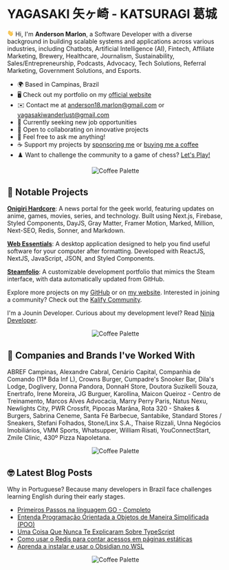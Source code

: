 # YAGASAKI 矢ヶ崎 - KATSURAGI 葛城

<img src="https://github.com/tairosonloa/tairosonloa/blob/main/assets/wave.gif?raw=true" width="15px"/> Hi, I'm **Anderson Marlon**, a Software Developer with a diverse background in building scalable systems and applications across various industries, including Chatbots, Artificial Intelligence (AI), Fintech, Affiliate Marketing, Brewery, Healthcare, Journalism, Sustainability, Sales/Entrepreneurship, Podcasts, Advocacy, Tech Solutions, Referral Marketing, Government Solutions, and Esports.

- 🌍 Based in Campinas, Brazil
- 🖥️ Check out my portfolio on my [official website](http://yagasaki.vercel.app/about)
- ✉️ Contact me at [anderson18.marlon@gmail.com](mailto:anderson18.marlon@gmail.com) or [yagasakiwanderlust@gmail.com](mailto:yagasakiwanderlust@gmail.com)
- 🚀 Currently seeking new job opportunities
- 🤝 Open to collaborating on innovative projects
- 💬 Feel free to ask me anything!
- ☕ Support my projects by [sponsoring me](https://github.com/sponsors/Yagasaki7K/) or [buying me a coffee](https://pixmeacoffee.vercel.app/yagasaki)
- ♟️ Want to challenge the community to a game of chess? [Let's Play!](https://github.com/Yagasaki7K/readme-chess)

<p align="center">
  <img src="https://github.com/Yagasaki7K/website-cafecomleite/assets/23272064/febb5104-0741-481a-9171-44ff1b2b3e26" alt="Coffee Palette" width="400" />
</p>

## 🚀 Notable Projects

[**Onigiri Hardcore**](https://onigirihardcore.com.br/): A news portal for the geek world, featuring updates on anime, games, movies, series, and technology. Built using Next.js, Firebase, Styled Components, DayJS, Gray Matter, Framer Motion, Marked, Million, Next-SEO, Redis, Sonner, and Markdown.

[**Web Essentials**](https://webessentials.com.br/): A desktop application designed to help you find useful software for your computer after formatting. Developed with ReactJS, NextJS, JavaScript, JSON, and Styled Components.

[**Steamfolio**](https://steamfolio.vercel.app/): A customizable development portfolio that mimics the Steam interface, with data automatically updated from GitHub.

Explore more projects on my [GitHub](https://github.com/yagasaki7k) or on [my website](https://yagasaki.dev/about#projects). Interested in joining a community? Check out the [Kalify Community](https://discord.gg/jhSepmE7nN).

I'm a Jounin Developer. Curious about my development level? Read [Ninja Developer](https://github.com/Yagasaki7K/ninja-developer).

<p align="center">
  <img src="https://github.com/Yagasaki7K/website-cafecomleite/assets/23272064/febb5104-0741-481a-9171-44ff1b2b3e26" alt="Coffee Palette" width="400" />
</p>

## 📂 Companies and Brands I've Worked With

ABREF Campinas, Alexandre Cabral, Cenário Capital, Companhia de Comando (11ª Bda Inf L), Crowns Burger, Cumpadre's Snooker Bar, Dila's Lodge, Doglivery, Donna Pandora, DonnaH Store, Doutora Suzikelli Souza, Enertrafo, Irene Moreira, JG Burguer, Karollina, Maicon Queiroz - Centro de Treinamento, Marcos Alves Advocacia, Marry Perry Paris, Natus Nexu, Newlights City, PWR Crossfit, Pipocas Marãna, Rota 320 - Shakes & Burgers, Sabrina Ceneme, Santa Fé Barbecue, Santabike, Standard Stores / Sneakers, Stefani Folhados, Stone/Linx S.A., Thaise Rizzali, Unna Negócios Imobiliários, VMM Sports, Whatsupper, William Risati, YouConnectStart, Zmile Clinic, 430º Pizza Napoletana.

<p align="center">
  <img src="https://github.com/Yagasaki7K/website-cafecomleite/assets/23272064/febb5104-0741-481a-9171-44ff1b2b3e26" alt="Coffee Palette" width="400" />
</p>

## 🤓 Latest Blog Posts

Why in Portuguese? Because many developers in Brazil face challenges learning English during their early stages.

<!-- BLOG-POST-LIST:START -->
- [Primeiros Passos na línguagem GO - Completo](https://yagasaki.dev/article/primeiros-passos-na-linguagem-go)
- [Entenda Programação Orientada a Objetos de Maneira Simplificada &lpar;POO&rpar;](https://yagasaki.dev/article/entenda-programacao-orientada-a-objetos-de-maneira-simplificada)
- [Uma Coisa Que Nunca Te Explicaram Sobre TypeScript](https://yagasaki.dev/article/uma-coisa-que-nunca-te-explicaram-sobre-typescript)
- [Como usar o Redis para contar acessos em páginas estáticas](https://yagasaki.dev/article/como-usar-redis-para-contar-acessos)
- [Aprenda a instalar e usar o Obsidian no WSL](https://yagasaki.dev/article/instalando-obsidian-no-wsl)
<!-- BLOG-POST-LIST:END -->

<p align="center">
  <img src="https://github.com/Yagasaki7K/website-cafecomleite/assets/23272064/febb5104-0741-481a-9171-44ff1b2b3e26" alt="Coffee Palette" width="400" />
</p>
